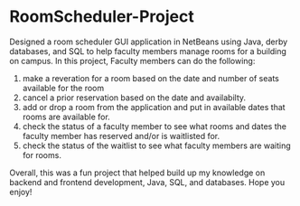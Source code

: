 # RoomScheduler-Project
Designed a room scheduler GUI application in NetBeans using Java, derby databases, and SQL to help faculty members manage rooms for a building on campus.
In this project, Faculty members can do the following:
  1) make a reveration for a room based on the date and number of seats available for the room
  2) cancel a prior reservation based on the date and availabilty.
  3) add or drop a room from the application and put in available dates that rooms are available for.
  4) check the status of a faculty member to see what rooms and dates the faculty member has reserved and/or is waitlisted for.
  5) check the status of the waitlist to see what faculty members are waiting for rooms.

Overall, this was a fun project that helped build up my knowledge on backend and frontend development, Java, SQL, and databases. Hope you enjoy!
